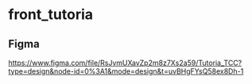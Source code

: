 # front_tutoria

## Figma
https://www.figma.com/file/RsJvmUXavZp2m8z7Xs2a59/Tutoria_TCC?type=design&node-id=0%3A1&mode=design&t=uvBHgFYsQ58ex8Dh-1

